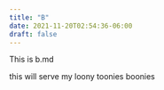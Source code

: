 ```yaml
---
title: "B"
date: 2021-11-20T02:54:36-06:00
draft: false
---
```


This is b.md

this will serve my loony toonies
boonies
